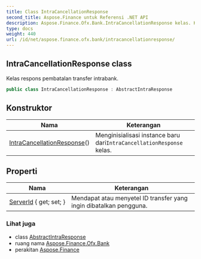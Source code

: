 ```yaml
---
title: Class IntraCancellationResponse
second_title: Aspose.Finance untuk Referensi .NET API
description: Aspose.Finance.Ofx.Bank.IntraCancellationResponse kelas. Kelas respons pembatalan transfer intrabank.
type: docs
weight: 440
url: /id/net/aspose.finance.ofx.bank/intracancellationresponse/
---
```

## IntraCancellationResponse class

Kelas respons pembatalan transfer intrabank.

```csharp
public class IntraCancellationResponse : AbstractIntraResponse
```

## Konstruktor

| Nama | Keterangan |
| --- | --- |
| [IntraCancellationResponse](intracancellationresponse/)() | Menginisialisasi instance baru dari`IntraCancellationResponse` kelas. |

## Properti

| Nama | Keterangan |
| --- | --- |
| [ServerId](../../aspose.finance.ofx.bank/intracancellationresponse/serverid/) { get; set; } | Mendapat atau menyetel ID transfer yang ingin dibatalkan pengguna. |

### Lihat juga

* class [AbstractIntraResponse](../abstractintraresponse/)
* ruang nama [Aspose.Finance.Ofx.Bank](../../aspose.finance.ofx.bank/)
* perakitan [Aspose.Finance](../../)


